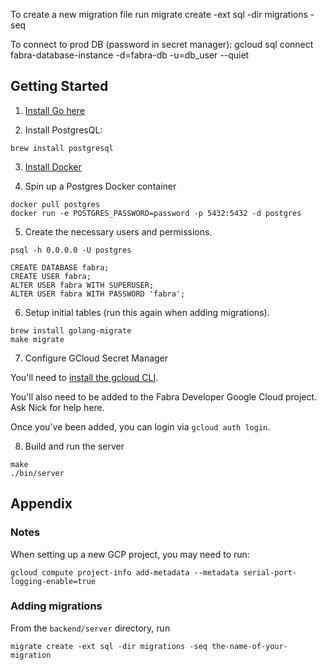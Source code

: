 To create a new migration file run
migrate create -ext sql -dir migrations -seq <name of your migration>

To connect to prod DB (password in secret manager):
gcloud sql connect fabra-database-instance -d=fabra-db -u=db_user --quiet

## Getting Started

1. [Install Go here](https://go.dev/doc/install)

2. Install PostgresQL:

```
brew install postgresql
```

3. [Install Docker](https://docs.docker.com/get-docker/)

4. Spin up a Postgres Docker container

```
docker pull postgres
docker run -e POSTGRES_PASSWORD=password -p 5432:5432 -d postgres
```

5. Create the necessary users and permissions.

```
psql -h 0.0.0.0 -U postgres

CREATE DATABASE fabra;
CREATE USER fabra;
ALTER USER fabra WITH SUPERUSER;
ALTER USER fabra WITH PASSWORD 'fabra';
```

6. Setup initial tables (run this again when adding migrations).

```
brew install golang-migrate
make migrate
```


7. Configure GCloud Secret Manager

You'll need to [install the gcloud CLI](https://cloud.google.com/sdk/docs/install).

You'll also need to be added to the Fabra Developer Google Cloud project. Ask Nick for help here.

Once you've been added, you can login via `gcloud auth login`.

8. Build and run the server

```
make
./bin/server
```


## Appendix

### Notes
When setting up a new GCP project, you may need to run:
```
gcloud compute project-info add-metadata --metadata serial-port-logging-enable=true
```

### Adding migrations
From the `backend/server` directory, run
```
migrate create -ext sql -dir migrations -seq the-name-of-your-migration
```
